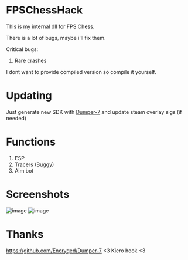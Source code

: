 # FPSChessHack

This is my internal dll for FPS Chess.


There is a lot of bugs, maybe i'll fix them.

Critical bugs:
1. Rare crashes

I dont want to provide compiled version so compile it yourself.

# Updating
Just generate new SDK with [Dumper-7](https://github.com/Encryqed/Dumper-7) and update steam overlay sigs (if needed)

# Functions
1. ESP
2. Tracers (Buggy)
3. Aim bot

# Screenshots
![image](https://github.com/user-attachments/assets/d8a77980-8379-47ff-a4e4-baed500d8c3e)
![image](https://github.com/user-attachments/assets/418b8334-3fe5-4927-b635-24b54963f7b1)


# Thanks
https://github.com/Encryqed/Dumper-7 <3
Kiero hook <3
